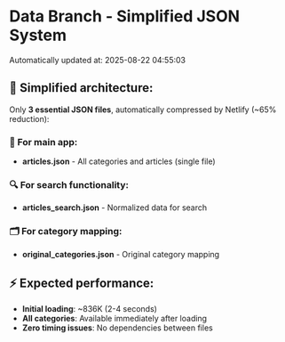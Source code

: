 # Data Branch - Simplified JSON System
Automatically updated at: 2025-08-22 04:55:03

## 🎯 Simplified architecture:
Only **3 essential JSON files**, automatically compressed by Netlify (~65% reduction):

### 📱 For main app:
- **articles.json** - All categories and articles (single file)

### 🔍 For search functionality:
- **articles_search.json** - Normalized data for search

### 🗂️ For category mapping:
- **original_categories.json** - Original category mapping

## ⚡ Expected performance:
- **Initial loading**: ~836K (2-4 seconds)
- **All categories**: Available immediately after loading
- **Zero timing issues**: No dependencies between files
